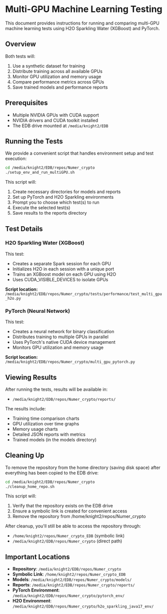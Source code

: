 # Multi-GPU Machine Learning Testing

This document provides instructions for running and comparing multi-GPU machine learning tests using H2O Sparkling Water (XGBoost) and PyTorch.

## Overview

Both tests will:
1. Use a synthetic dataset for training
2. Distribute training across all available GPUs
3. Monitor GPU utilization and memory usage
4. Compare performance metrics across GPUs
5. Save trained models and performance reports

## Prerequisites

- Multiple NVIDIA GPUs with CUDA support
- NVIDIA drivers and CUDA toolkit installed
- The EDB drive mounted at `/media/knight2/EDB`

## Running the Tests

We provide a convenient script that handles environment setup and test execution:

```bash
cd /media/knight2/EDB/repos/Numer_crypto
./setup_env_and_run_multiGPU.sh
```

This script will:
1. Create necessary directories for models and reports
2. Set up PyTorch and H2O Sparkling environments
3. Prompt you to choose which test(s) to run
4. Execute the selected test(s)
5. Save results to the reports directory

## Test Details

### H2O Sparkling Water (XGBoost)

This test:
- Creates a separate Spark session for each GPU
- Initializes H2O in each session with a unique port
- Trains an XGBoost model on each GPU using H2O
- Uses CUDA_VISIBLE_DEVICES to isolate GPUs

**Script location:** `/media/knight2/EDB/repos/Numer_crypto/tests/performance/test_multi_gpu_h2o.py`

### PyTorch (Neural Network)

This test:
- Creates a neural network for binary classification
- Distributes training to multiple GPUs in parallel
- Uses PyTorch's native CUDA device management
- Monitors GPU utilization and memory usage

**Script location:** `/media/knight2/EDB/repos/Numer_crypto/multi_gpu_pytorch.py`

## Viewing Results

After running the tests, results will be available in:
- `/media/knight2/EDB/repos/Numer_crypto/reports/`

The results include:
- Training time comparison charts
- GPU utilization over time graphs
- Memory usage charts
- Detailed JSON reports with metrics
- Trained models (in the models directory)

## Cleaning Up

To remove the repository from the home directory (saving disk space) after everything has been copied to the EDB drive:

```bash
cd /media/knight2/EDB/repos/Numer_crypto
./cleanup_home_repo.sh
```

This script will:
1. Verify that the repository exists on the EDB drive
2. Ensure a symbolic link is created for convenient access
3. Remove the repository from /home/knight2/repos/Numer_crypto

After cleanup, you'll still be able to access the repository through:
- `/home/knight2/repos/Numer_crypto_EDB` (symbolic link)
- `/media/knight2/EDB/repos/Numer_crypto` (direct path)

## Important Locations

- **Repository**: `/media/knight2/EDB/repos/Numer_crypto`
- **Symbolic Link**: `/home/knight2/repos/Numer_crypto_EDB`
- **Models**: `/media/knight2/EDB/repos/Numer_crypto/models/`
- **Reports**: `/media/knight2/EDB/repos/Numer_crypto/reports/`
- **PyTorch Environment**: `/media/knight2/EDB/repos/Numer_crypto/pytorch_env/`
- **H2O Environment**: `/media/knight2/EDB/repos/Numer_crypto/h2o_sparkling_java17_env/`